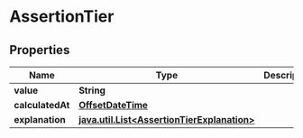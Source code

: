 # AssertionTier

## Properties
Name | Type | Description | Notes
------------ | ------------- | ------------- | -------------
**value** | **String** |  | 
**calculatedAt** | [**OffsetDateTime**](https://docs.oracle.com/javase/8/docs/api/java/time/OffsetDateTime.html) |  |  [optional]
**explanation** | [**java.util.List&lt;AssertionTierExplanation&gt;**](AssertionTierExplanation.md) |  |  [optional]
